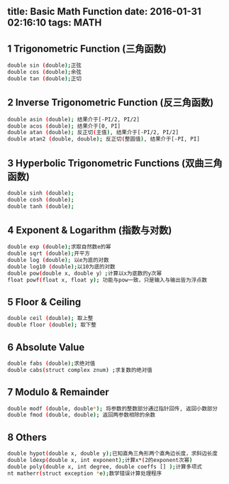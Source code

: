 title: Basic Math Function
date: 2016-01-31 02:16:10
tags: MATH 
---

## 1 Trigonometric Function (三角函数)
```bash　　
double sin (double);正弦
double cos (double);余弦
double tan (double);正切
```
## 2 Inverse Trigonometric Function (反三角函数)
```bash
double asin (double); 结果介于[-PI/2, PI/2]
double acos (double); 结果介于[0, PI]
double atan (double); 反正切(主值), 结果介于[-PI/2, PI/2]
double atan2 (double, double); 反正切(整圆值), 结果介于[-PI, PI]
```
## 3 Hyperbolic Trigonometric Functions (双曲三角函数)
```bash
double sinh (double);
double cosh (double);
double tanh (double);
```
## 4 Exponent & Logarithm (指数与对数)
```bash
double exp (double);求取自然数e的幂
double sqrt (double);开平方
double log (double); 以e为底的对数
double log10 (double);以10为底的对数
double pow(double x, double y）;计算以x为底数的y次幂
float powf(float x, float y); 功能与pow一致，只是输入与输出皆为浮点数
```
## 5 Floor & Ceiling
```bash
double ceil (double); 取上整
double floor (double); 取下整
```
## 6 Absolute Value
```bash
double fabs (double);求绝对值
double cabs(struct complex znum) ;求复数的绝对值
```
## 7 Modulo & Remainder
```bash
double modf (double, double*); 将参数的整数部分通过指针回传, 返回小数部分
double fmod (double, double); 返回两参数相除的余数
```
## 8 Others
```bash
double hypot(double x, double y);已知直角三角形两个直角边长度，求斜边长度
double ldexp(double x, int exponent);计算x*(2的exponent次幂)
double poly(double x, int degree, double coeffs [] );计算多项式
nt matherr(struct exception *e);数学错误计算处理程序
```
